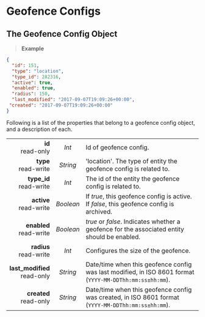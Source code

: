 # Geofence Configs

## The Geofence Config Object

> **Example**

```json
{
  "id": 151,
  "type": "location",
  "type_id": 282316,
  "active": true,
  "enabled": true,
  "radius": 150,
  "last_modified": "2017-09-07T19:09:26+00:00",
 "created": "2017-09-07T19:09:26+00:00"
}
```

Following is a list of the properties that belong to a geofence config object, and a description of each.

|                |             |             |
| -------------: | :---------: | ----------- |
| **id**<br/>read-only | _Int_ | Id of geofence config. |
| **type**<br/>read-write | _String_ | 'location'. The type of entity the geofence config is related to. |
| **type_id**<br/>read-write | _Int_ | The id of the entity the geofence config is related to. |
| **active**<br/>read-write | _Boolean_ | If _true_, this geofence config is active. If _false_, this geofence config is archived. |
| **enabled**<br/>read-write | _Boolean_ | _true_ or _false_. Indicates whether a geofence for the associated entity should be enabled. |
| **radius**<br/>read-write | _Int_ | Configures the size of the geofence. |
| **last_modified**<br/>read-only | _String_ | Date/time when this geofence config was last modified, in ISO 8601 format (`YYYY-MM-DDThh:mm:ss±hh:mm`). |
| **created**<br/>read-only | _String_ | Date/time when this geofence config was created, in ISO 8601 format (`YYYY-MM-DDThh:mm:ss±hh:mm`). |

